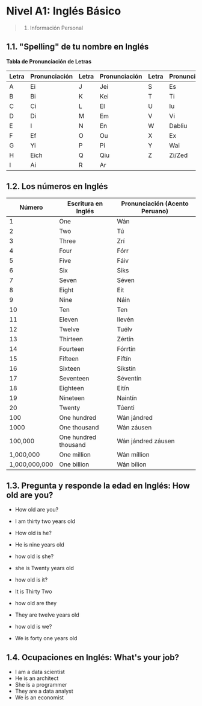 # Nivel A1: Inglés Básico

> 1. Información Personal
## 1.1. "Spelling" de tu nombre en Inglés

**Tabla de Pronunciación de Letras**


| Letra | Pronunciación | Letra | Pronunciación | Letra | Pronunciación |
|-------|---------------|-------|---------------|-------|---------------|
| A     | Ei            | J     | Jei           | S     | Es            |
| B     | Bi            | K     | Kei           | T     | Ti            |
| C     | Ci            | L     | El            | U     | Iu            |
| D     | Di            | M     | Em            | V     | Vi            |
| E     | I             | N     | En            | W     | Dabliu        |
| F     | Ef            | O     | Ou            | X     | Ex            |
| G     | Yi            | P     | Pi            | Y     | Wai           |
| H     | Eich          | Q     | Qiu           | Z     | Zi/Zed        |
| I     | Ai            | R     | Ar            |       |               |

## 1.2. Los números en Inglés

| Número        | Escritura en Inglés | Pronunciación (Acento Peruano) |
|---------------|---------------------|--------------------------------|
| 1             | One                 | Wán                            |
| 2             | Two                 | Tú                             |
| 3             | Three               | Zrí                            |
| 4             | Four                | Fórr                           |
| 5             | Five                | Fáiv                           |
| 6             | Six                 | Siks                           |
| 7             | Seven               | Séven                          |
| 8             | Eight               | Eit                            |
| 9             | Nine                | Náin                           |
| 10            | Ten                 | Ten                            |
| 11            | Eleven              | Ilevén                         |
| 12            | Twelve              | Tuélv                          |
| 13            | Thirteen            | Zértín                         |
| 14            | Fourteen            | Fórrtín                        |
| 15            | Fifteen             | Fíftín                         |
| 16            | Sixteen             | Síkstín                        |
| 17            | Seventeen           | Séventín                       |
| 18            | Eighteen            | Eitín                          |
| 19            | Nineteen            | Naintín                        |
| 20            | Twenty              | Túenti                         |
| 100           | One hundred         | Wán jándred                    |
| 1000          | One thousand        | Wán záusen                     |
| 100,000       | One hundred thousand| Wán jándred záusen             |
| 1,000,000     | One million         | Wán míllion                    |
| 1,000,000,000 | One billion         | Wán bílion                     |

## 1.3. Pregunta y responde la edad en Inglés: How old are you?

* How old are you?
* I am thirty two years old

* How old is he?
* He is nine years old

* how old is she?
* she is Twenty years old

* how old is it?
* It is Thirty Two

* how old are they
* They are twelve years old 

* how old is we?
* We is forty one years old

## 1.4. Ocupaciones en Inglés: What's your job?

* I am a data scientist
* He is an architect
* She is a programmer
* They are a data analyst
* We is an economist




